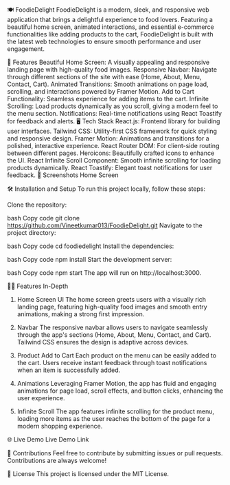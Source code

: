 🍽️ FoodieDelight
FoodieDelight is a modern, sleek, and responsive web application that brings a delightful experience to food lovers. Featuring a beautiful home screen, animated interactions, and essential e-commerce functionalities like adding products to the cart, FoodieDelight is built with the latest web technologies to ensure smooth performance and user engagement.

🚀 Features
Beautiful Home Screen: A visually appealing and responsive landing page with high-quality food images.
Responsive Navbar: Navigate through different sections of the site with ease (Home, About, Menu, Contact, Cart).
Animated Transitions: Smooth animations on page load, scrolling, and interactions powered by Framer Motion.
Add to Cart Functionality: Seamless experience for adding items to the cart.
Infinite Scrolling: Load products dynamically as you scroll, giving a modern feel to the menu section.
Notifications: Real-time notifications using React Toastify for feedback and alerts.
🖥️ Tech Stack
React.js: Frontend library for building user interfaces.
Tailwind CSS: Utility-first CSS framework for quick styling and responsive design.
Framer Motion: Animations and transitions for a polished, interactive experience.
React Router DOM: For client-side routing between different pages.
Heroicons: Beautifully crafted icons to enhance the UI.
React Infinite Scroll Component: Smooth infinite scrolling for loading products dynamically.
React Toastify: Elegant toast notifications for user feedback.
📸 Screenshots
Home Screen

🛠️ Installation and Setup
To run this project locally, follow these steps:

Clone the repository:

bash
Copy code
git clone https://github.com/Vineetkumar013/FoodieDelight.git
Navigate to the project directory:

bash
Copy code
cd foodiedelight
Install the dependencies:

bash
Copy code
npm install
Start the development server:

bash
Copy code
npm start
The app will run on http://localhost:3000.

🧑‍💻 Features In-Depth
1. Home Screen UI
The home screen greets users with a visually rich landing page, featuring high-quality food images and smooth entry animations, making a strong first impression.

2. Navbar
The responsive navbar allows users to navigate seamlessly through the app's sections (Home, About, Menu, Contact, and Cart). Tailwind CSS ensures the design is adaptive across devices.

3. Product Add to Cart
Each product on the menu can be easily added to the cart. Users receive instant feedback through toast notifications when an item is successfully added.

4. Animations
Leveraging Framer Motion, the app has fluid and engaging animations for page load, scroll effects, and button clicks, enhancing the user experience.

5. Infinite Scroll
The app features infinite scrolling for the product menu, loading more items as the user reaches the bottom of the page for a modern shopping experience.

🌐 Live Demo
Live Demo Link

🙌 Contributions
Feel free to contribute by submitting issues or pull requests. Contributions are always welcome!

📜 License
This project is licensed under the MIT License.
